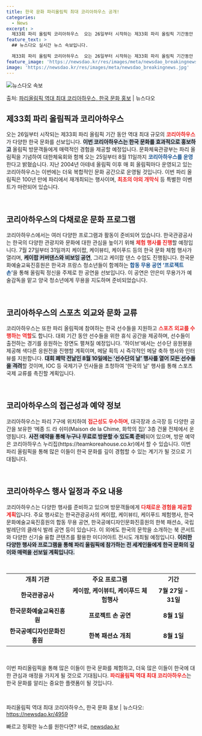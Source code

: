 ```yaml
---
title: 한국 문화 파리올림픽 최대 코리아하우스 공개!
categories:
  - News
excerpt: >
  제33회 파리 올림픽 코리아하우스  오는 26일부터 시작하는 제33회 파리 올림픽 기간동안 역대 최대 규모의…
feature_text: >
  ## 뉴스다오 실시간 뉴스 속보입니다.

  제33회 파리 올림픽 코리아하우스  오는 26일부터 시작하는 제33회 파리 올림픽 기간동안 역대 최대 규모의…
feature_image: 'https://newsdao.kr/res/images/meta/newsdao_breakingnews.jpg'
image: 'https://newsdao.kr/res/images/meta/newsdao_breakingnews.jpg'
---
```


![뉴스다오 속보](https://newsdao.kr/res/images/meta/newsdao_breakingnews.jpg)

<p>출처: <a href="https://newsdao.kr/4959" rel="dofollow">파리올림픽 역대 최대 코리아하우스, 한국 문화 홍보</a> | 뉴스다오</p>

<h2 data-ke-size="size26">제33회 파리 올림픽과 코리아하우스</h2>

<p data-ke-size="size16">오는 26일부터 시작되는 제33회 파리 올림픽 기간 동안 역대 최대 규모의 <b><span style="color: #ee2323;">코리아하우스</span></b>가 다양한 한국 문화를 선보입니다. <b><span style="background-color: #21538527;">이번 코리아하우스는 한국 문화를 효과적으로 홍보하고</span></b> 올림픽 방문객들에게 매력적인 경험을 제공할 예정입니다. 문화체육관광부는 파리 올림픽을 기념하여 대한체육회와 함께 오는 25일부터 8월 11일까지 <b><span style="color: #1a5490;">코리아하우스를 운영</span></b>한다고 밝혔습니다. 지난 2004년 아테네 올림픽 이후 매 회 올림픽마다 운영되고 있는 코리아하우스는 이번에는 더욱 복합적인 문화 공간으로 운영될 것입니다. 이번 파리 올림픽은 100년 만에 파리에서 재개최되는 행사이며, <b><span style="color: #ee2323;">최초의 야외 개막식</span></b> 등 특별한 이벤트가 마련되어 있습니다.</p>

<p data-ke-size="size16">&nbsp;</p>

<h2 data-ke-size="size26">코리아하우스의 다채로운 문화 프로그램</h2>

<p data-ke-size="size16">코리아하우스에서는 여러 다양한 프로그램과 활동이 준비되어 있습니다. 한국관광공사는 한국의 다양한 관광지와 문화에 대한 관심을 높이기 위해 <b><span style="color: #ee2323;">체험 행사를 진행</span></b>할 예정입니다. 7월 27일부터 31일까지 케이팝, 케이뷰티, 케이푸드 등의 한국 문화 체험 행사가 열리며, <b><span style="background-color: #21538527;">케이팝 커버댄스와 비보잉 공연</span></b>, 그리고 케이팝 댄스 수업도 진행됩니다. 한국문화예술교육진흥원은 한국과 프랑스 청소년들이 함께하는 <b><span style="color: #1a5490;">합동 무용 공연 ‘프로젝트 손’</span></b>을 통해 올림픽 정신을 주제로 한 공연을 선보입니다. 이 공연은 안은미 무용가가 예술감독을 맡고 양국 청소년에게 무용을 지도하며 준비되었습니다. </p>

<p data-ke-size="size16">&nbsp;</p>

<h2 data-ke-size="size26">코리아하우스의 스포츠 외교와 문화 교류</h2>

<p data-ke-size="size16">코리아하우스는 또한 파리 올림픽에 참여하는 한국 선수들을 지원하고 <b><span style="color: #ee2323;">스포츠 외교를 수행하는 역할</span></b>도 합니다. 대회 기간 동안 선수들을 위한 휴식 공간을 제공하며, 선수들이 출전하는 경기를 응원하는 장면도 펼쳐질 예정입니다. '하이브'에서는 선수단 응원봉을 제공해 색다른 응원전을 진행할 계획이며, 메달 획득 시 즉각적인 메달 축하 행사와 인터뷰를 지원합니다. <b><span style="background-color: #21538527;">대회 폐막 전날인 8월 10일에는 ‘선수단의 날’ 행사를 열어 모든 선수들을 격려</span></b>할 것이며, IOC 등 국제기구 인사들을 초청하여 '한국의 날' 행사를 통해 스포츠 국제 교류를 촉진할 계획입니다.</p>

<p data-ke-size="size16">&nbsp;</p>

<h2 data-ke-size="size26">코리아하우스의 접근성과 예약 정보</h2>

<p data-ke-size="size16">코리아하우스는 파리 7구에 위치하여 <b><span style="color: #ee2323;">접근성도 우수하며</span></b>, 대극장과 소극장 등 다양한 공간을 보유한 ‘메종 드 라 쉬미(Maison de la Chime, 화학의 집)’ 3층 건물 전체에서 운영됩니다. <b><span style="background-color: #21538527;">사전 예약을 통해 누구나 무료로 방문할 수 있도록 준비</span></b>되어 있으며, 방문 예약은 코리아하우스 누리집(https://teamkoreahouse.co.kr)에서 할 수 있습니다. 이번 파리 올림픽을 통해 많은 이들이 한국 문화를 깊이 경험할 수 있는 계기가 될 것으로 기대됩니다.</p>

<p data-ke-size="size16">&nbsp;</p>

<h2 data-ke-size="size26">코리아하우스 행사 일정과 주요 내용</h2>

<p data-ke-size="size16">코리아하우스는 다양한 행사를 준비하고 있으며 방문객들에게 <b><span style="color: #ee2323;">다채로운 경험을 제공할 계획</span></b>입니다. 주요 행사로는 한국관광공사의 케이팝, 케이뷰티, 케이푸드 체험행사, 한국문화예술교육진흥원의 합동 무용 공연, 한국공예디자인문화진흥원의 한복 패션쇼, 국립발레단의 클래식 발레 공연 등이 있습니다. 이 외에도 한국의 문학을 소개하는 북 콘서트와 다양한 신기술 융합 콘텐츠를 활용한 미디어아트 전시도 개최될 예정입니다. <b><span style="background-color: #21538527;">이러한 다양한 행사와 프로그램을 통해 파리 올림픽에 참가하는 전 세계인들에게 한국 문화의 깊이와 매력을 선보일 계획입니다.</span></b></p>

<p data-ke-size="size16">&nbsp;</p>

<table>
  <tr>
    <td style="text-align: center; height: 17px;"><b>개최 기관</b></td>
    <td style="text-align: center; height: 17px;"><b>주요 프로그램</b></td>
    <td style="text-align: center; height: 17px;"><b>기간</b></td>
  </tr>
  <tr>
    <td style="text-align: center; height: 17px;"><b>한국관광공사</b></td>
    <td style="text-align: center; height: 17px;"><b>케이팝, 케이뷰티, 케이푸드 체험행사</b></td>
    <td style="text-align: center; height: 17px;"><b>7월 27일 - 31일</b></td>
  </tr>
  <tr>
    <td style="text-align: center; height: 17px;"><b>한국문화예술교육진흥원</b></td>
    <td style="text-align: center; height: 17px;"><b>프로젝트 손 공연</b></td>
    <td style="text-align: center; height: 17px;"><b>8월 1일</b></td>
  </tr>
  <tr>
    <td style="text-align: center; height: 17px;"><b>한국공예디자인문화진흥원</b></td>
    <td style="text-align: center; height: 17px;"><b>한복 패션쇼 개최</b></td>
    <td style="text-align: center; height: 17px;"><b>8월 1일</b></td>
  </tr>
</table>

<p data-ke-size="size16">&nbsp;</p>

<p data-ke-size="size16">이번 파리올림픽을 통해 많은 이들이 한국 문화를 체험하고, 더욱 많은 이들이 한국에 대한 관심과 애정을 가지게 될 것으로 기대됩니다. <b><span style="color: #ee2323;">파리올림픽 역대 최대 코리아하우스</span></b>는 한국 문화를 알리는 중요한 플랫폼이 될 것입니다.</p>

<p data-ke-size="size16">&nbsp;</p>

<p data-ke-size="size16">파리올림픽 역대 최대 코리아하우스, 한국 문화 홍보 | 뉴스다오: <a href="https://newsdao.kr/4959">https://newsdao.kr/4959</a></p> 

빠르고 정확한 뉴스를 원한다면? 바로, <a href="https://newsdao.kr" rel="dofollow">newsdao.kr</a>


